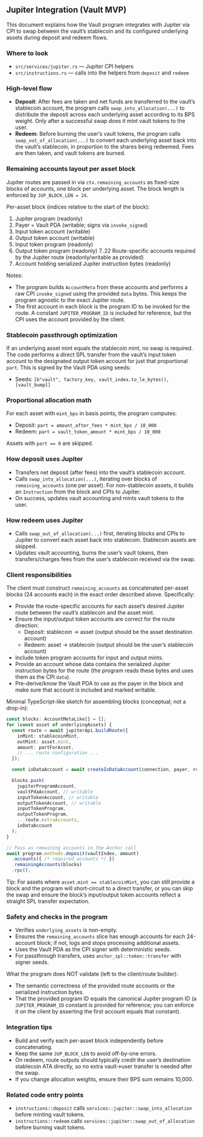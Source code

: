 ## Jupiter Integration (Vault MVP)

This document explains how the Vault program integrates with Jupiter via CPI to swap between the vault’s stablecoin and its configured underlying assets during deposit and redeem flows.

### Where to look

- `src/services/jupiter.rs` — Jupiter CPI helpers
- `src/instructions.rs` — calls into the helpers from `deposit` and `redeem`

### High-level flow

- **Deposit**: After fees are taken and net funds are transferred to the vault’s stablecoin account, the program calls `swap_into_allocation(...)` to distribute the deposit across each underlying asset according to its BPS weight. Only after a successful swap does it mint vault tokens to the user.
- **Redeem**: Before burning the user’s vault tokens, the program calls `swap_out_of_allocation(...)` to convert each underlying asset back into the vault’s stablecoin, in proportion to the shares being redeemed. Fees are then taken, and vault tokens are burned.

### Remaining accounts layout per asset block

Jupiter routes are passed in via `ctx.remaining_accounts` as fixed-size blocks of accounts, one block per underlying asset. The block length is enforced by `JUP_BLOCK_LEN = 24`.

Per-asset block (indices relative to the start of the block):

1. Jupiter program (readonly)
2. Payer = Vault PDA (writable; signs via `invoke_signed`)
3. Input token account (writable)
4. Output token account (writable)
5. Input token program (readonly)
6. Output token program (readonly)
7..22 Route-specific accounts required by the Jupiter route (readonly/writable as provided)
23. Account holding serialized Jupiter instruction bytes (readonly)

Notes:
- The program builds `AccountMeta` from these accounts and performs a raw CPI `invoke_signed` using the provided `data` bytes. This keeps the program agnostic to the exact Jupiter route.
- The first account in each block is the program ID to be invoked for the route. A constant `JUPITER_PROGRAM_ID` is included for reference, but the CPI uses the account provided by the client.

### Stablecoin passthrough optimization

If an underlying asset mint equals the stablecoin mint, no swap is required. The code performs a direct SPL transfer from the vault’s input token account to the designated output token account for just that proportional `part`. This is signed by the Vault PDA using seeds:

- Seeds: `[b"vault", factory_key, vault_index.to_le_bytes(), [vault_bump]]`

### Proportional allocation math

For each asset with `mint_bps` in basis points, the program computes:

- Deposit: `part = amount_after_fees * mint_bps / 10_000`
- Redeem: `part = vault_token_amount * mint_bps / 10_000`

Assets with `part == 0` are skipped.

### How deposit uses Jupiter

- Transfers net deposit (after fees) into the vault’s stablecoin account.
- Calls `swap_into_allocation(...)`, iterating over blocks of `remaining_accounts` (one per asset). For non-stablecoin assets, it builds an `Instruction` from the block and CPIs to Jupiter.
- On success, updates vault accounting and mints vault tokens to the user.

### How redeem uses Jupiter

- Calls `swap_out_of_allocation(...)` first, iterating blocks and CPIs to Jupiter to convert each asset back into stablecoin. Stablecoin assets are skipped.
- Updates vault accounting, burns the user’s vault tokens, then transfers/charges fees from the user’s stablecoin received via the swap.

### Client responsibilities

The client must construct `remaining_accounts` as concatenated per-asset blocks (24 accounts each) in the exact order described above. Specifically:

- Provide the route-specific accounts for each asset’s desired Jupiter route between the vault’s stablecoin and the asset mint.
- Ensure the input/output token accounts are correct for the route direction:
  - Deposit: stablecoin → asset (output should be the asset destination account)
  - Redeem: asset → stablecoin (output should be the user’s stablecoin account)
- Include token program accounts for input and output mints.
- Provide an account whose data contains the serialized Jupiter instruction bytes for the route (the program reads these bytes and uses them as the CPI `data`).
- Pre-derive/know the Vault PDA to use as the payer in the block and make sure that account is included and marked writable.

Minimal TypeScript-like sketch for assembling blocks (conceptual; not a drop-in):

```ts
const blocks: AccountMetaLike[] = [];
for (const asset of underlyingAssets) {
  const route = await jupiterApi.buildRoute({
    inMint: stablecoinMint,
    outMint: asset.mint,
    amount: partForAsset,
    // ... route configuration ...
  });

  const ixDataAccount = await createIxDataAccount(connection, payer, route.ixDataBytes);

  blocks.push(
    jupiterProgramAccount,
    vaultPdaAccount, // writable
    inputTokenAccount, // writable
    outputTokenAccount, // writable
    inputTokenProgram,
    outputTokenProgram,
    ...route.extraAccounts,
    ixDataAccount
  );
}

// Pass as remaining accounts in the Anchor call
await program.methods.deposit(vaultIndex, amount)
  .accounts({ /* required accounts */ })
  .remainingAccounts(blocks)
  .rpc();
```

Tip: For assets where `asset.mint == stablecoinMint`, you can still provide a block and the program will short-circuit to a direct transfer, or you can skip the swap and ensure the block’s input/output token accounts reflect a straight SPL transfer expectation.

### Safety and checks in the program

- Verifies `underlying_assets` is non-empty.
- Ensures the `remaining_accounts` slice has enough accounts for each 24-account block; if not, logs and stops processing additional assets.
- Uses the Vault PDA as the CPI signer with deterministic seeds.
- For passthrough transfers, uses `anchor_spl::token::transfer` with signer seeds.

What the program does NOT validate (left to the client/route builder):

- The semantic correctness of the provided route accounts or the serialized instruction bytes.
- That the provided program ID equals the canonical Jupiter program ID (a `JUPITER_PROGRAM_ID` constant is provided for reference; you can enforce it on the client by asserting the first account equals that constant).

### Integration tips

- Build and verify each per-asset block independently before concatenating.
- Keep the same `JUP_BLOCK_LEN` to avoid off-by-one errors.
- On redeem, route outputs should typically credit the user’s destination stablecoin ATA directly, so no extra vault→user transfer is needed after the swap.
- If you change allocation weights, ensure their BPS sum remains 10,000.

### Related code entry points

- `instructions::deposit` calls `services::jupiter::swap_into_allocation` before minting vault tokens.
- `instructions::redeem` calls `services::jupiter::swap_out_of_allocation` before burning vault tokens.


